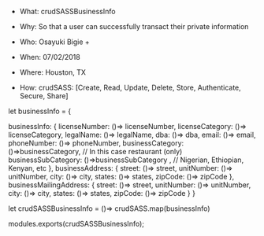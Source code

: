 - What: crudSASSBusinessInfo
- Why:  So that a user can successfully transact their private information
- Who: Osayuki Bigie + 
- When: 07/02/2018
- Where: Houston, TX

- How: crudSASS: [Create, Read, Update, Delete, Store, Authenticate, Secure, Share]


let businessInfo = {

businessInfo: {
licenseNumber: ()=> licenseNumber,
licenseCategory: ()=> licenseCategory,
legalName: ()=> legalName,
dba: ()=> dba,
email: ()=> email,
phoneNumber: ()=> phoneNumber,
businessCategory: ()=>businessCategory, // In this case restaurant (only)
businessSubCategory: ()=>businessSubCategory , // Nigerian, Ethiopian, Kenyan, etc
},
businessAddress: {
street: ()=> street,
unitNumber: ()=> unitNumber,
city: ()=> city,
states: ()=> states,
zipCode: ()=> zipCode
},
businessMailingAddress: {
street: ()=> street,
unitNumber: ()=> unitNumber,
city: ()=> city,
states: ()=> states,
zipCode: ()=> zipCode
}
}

let crudSASSBusinessInfo = ()=> crudSASS.map(businessInfo)

modules.exports(crudSASSBusinessInfo);



